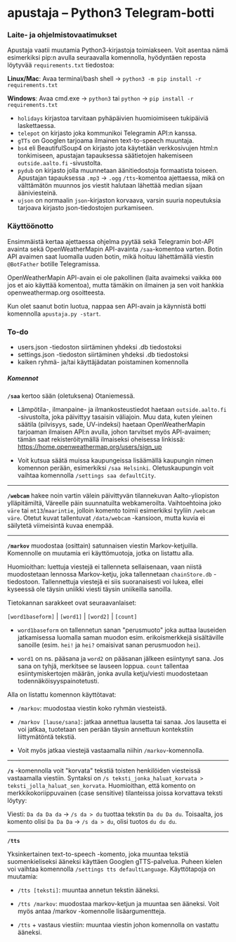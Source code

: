 # apustaja – Python3 Telegram-botti

### Laite- ja ohjelmistovaatimukset
Apustaja vaatii muutamia Python3-kirjastoja toimiakseen. Voit asentaa nämä esimerkiksi pip:n avulla seuraavalla komennolla, hyödyntäen reposta löytyvää `requirements.txt` tiedostoa:

**Linux/Mac**: Avaa terminal/bash shell -> `python3 -m pip install -r requirements.txt`

**Windows**: Avaa cmd.exe -> `python3` tai `python` -> `pip install -r requirements.txt`

- `holidays` kirjastoa tarvitaan pyhäpäivien huomioimiseen tukipäiviä laskettaessa.
- `telepot` on kirjasto joka kommunikoi Telegramin API:n kanssa.
- `gTTs` on Googlen tarjoama ilmainen text-to-speech muuntaja.
- `bs4` eli BeautifulSoup4 on kirjasto jota käytetään verkkosivujen html:n tonkimiseen, apustajan tapauksessa säätietojen hakemiseen `outside.aalto.fi` -sivustolta.
- `pydub` on kirjasto jolla muunnetaan äänitiedostoja formaatista toiseen. Apustajan tapauksessa `.mp3` -> `.ogg` `/tts`-komentoa ajettaessa, mikä on välttämätön muunnos jos viestit halutaan lähettää median sijaan ääniviesteinä.
- `ujson` on normaalin `json`-kirjaston korvaava, varsin suuria nopeutuksia tarjoava kirjasto json-tiedostojen purkamiseen.

### Käyttöönotto
Ensimmäistä kertaa ajettaessa ohjelma pyytää sekä Telegramin bot-API avainta sekä OpenWeatherMapin API-avainta `/saa`-komentoa varten. Botin API avaimen saat luomalla uuden botin, mikä hoituu lähettämällä viestin `@BotFather` botille Telegramissa. 

OpenWeatherMapin API-avain ei ole pakollinen (laita avaimeksi vaikka `000` jos et aio käyttää komentoa), mutta tämäkin on ilmainen ja sen voit hankkia openweathermap.org osoitteesta.

Kun olet saanut botin luotua, nappaa sen API-avain ja käynnistä botti komennolla `apustaja.py -start`.

### To-do
- users.json -tiedoston siirtäminen yhdeksi .db tiedostoksi
- settings.json -tiedoston siirtäminen yhdeksi .db tiedostoksi
- kaiken ryhmä- ja/tai käyttäjädatan poistaminen komennolla

##### Komennot
**`/saa`** kertoo sään (oletuksena) Otaniemessä. 

- Lämpötila-, ilmanpaine- ja ilmankosteustiedot haetaan `outside.aalto.fi` -sivustolta, joka päivittyy tasaisin väliajoin. Muu data, kuten yleinen säätila (pilvisyys, sade, UV-indeksi) haetaan OpenWeatherMapin tarjoaman ilmaisen API:n avulla, johon tarvitset myös API-avaimen; tämän saat rekisteröitymällä ilmaiseksi oheisessa linkissä: https://home.openweathermap.org/users/sign_up

- Voit kutsua säätä muissa kaupungeissa lisäämällä kaupungin nimen komennon perään, esimerkiksi `/saa Helsinki`. Oletuskaupungin voit vaihtaa komennolla `/settings saa defaultCity`.

---

**`/webcam`** hakee noin vartin välein päivittyvän tilannekuvan Aalto-yliopiston ylläpitämiltä, Väreelle päin suunnatuilta webkameroilta. Vaihtoehtoina joko `väre` tai `mt13`/`maarintie`, jolloin komento toimii esimerkiksi tyyliin `/webcam väre`. Otetut kuvat tallentuvat `/data/webcam` -kansioon, mutta kuvia ei säilytetä viimeisintä kuvaa enempää.

---

**`/markov`** muodostaa (osittain) satunnaisen viestin Markov-ketjuilla. Komennolle on muutamia eri käyttömuotoja, jotka on listattu alla.

Huomioithan: luettuja viestejä ei tallenneta sellaisenaan, vaan niistä muodostetaan lennossa Markov-ketju, joka tallennetaan `chainStore.db` -tiedostoon. Tallennettuja viestejä ei siis suoranaisesti voi lukea, ellei kyseessä ole täysin uniikki viesti täysin uniikeilla sanoilla.

Tietokannan sarakkeet ovat seuraavanlaiset:

`[word1baseform]` | `[word1]` | `[word2]` | `[count]`

- `word1baseform` on tallennetun sanan "perusmuoto" joka auttaa lauseiden jatkamisessa luomalla saman muodon esim. erikoismerkkejä sisältäville sanoille (esim. `hei!` ja `hei?` omaisivat sanan perusmuodon `hei`).

- `word1` on ns. pääsana ja `word2` on pääsanan jälkeen esiintynyt sana. Jos sana on tyhjä, merkitsee se lauseen loppua. `count` tallentaa esiintymiskertojen määrän, jonka avulla ketju/viesti muodostetaan todennäköisyyspainotetusti.

Alla on listattu komennon käyttötavat:

- `/markov`: muodostaa viestin koko ryhmän viesteistä.

- `/markov [lause/sana]`: jatkaa annettua lausetta tai sanaa. Jos lausetta ei voi jatkaa, tuotetaan sen perään täysin annettuun kontekstiin liittymätöntä tekstiä.

- Voit myös jatkaa viestejä vastaamalla niihin `/markov`-komennolla.

---

**`/s`** -komennolla voit "korvata" tekstiä toisten henkilöiden viesteissä vastaamalla viestiin. Syntaksi on `/s teksti_jonka_haluat_korvata > teksti_jolla_haluat_sen_korvata`. Huomioithan, että komento on merkkikokoriippuvainen (case sensitive) tilanteissa joissa korvattava teksti löytyy: 

Viesti: `Da da Da da` -> `/s da > du` tuottaa tekstin `Da du Da du`. Toisaalta, jos komento olisi `Da Da Da` -> `/s da > du`, olisi tuotos `du du du`.

---

**`/tts`**

Yksinkertainen text-to-speech -komento, joka muuntaa tekstiä suomenkieliseksi ääneksi käyttäen Googlen gTTS-palvelua. Puheen kielen voi vaihtaa komennolla `/settings tts defaultLanguage`. Käyttötapoja on muutamia:

- `/tts [teksti]`: muuntaa annetun tekstin ääneksi.

- `/tts /markov`: muodostaa markov-ketjun ja muuntaa sen ääneksi. Voit myös antaa /markov -komennolle lisäargumentteja.

- `/tts` + vastaus viestiin: muuntaa viestin johon komennolla on vastattu ääneksi.
